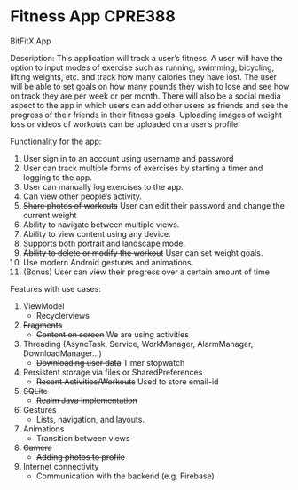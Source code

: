 # Fitness App CPRE388




BitFitX App


Description:
This application will track a user’s fitness. A user will have the option to input modes of exercise such as running, swimming, bicycling, lifting weights, etc. and track how many calories they have lost. The user will be able to set goals on how many pounds they wish to lose and see how on track they are per week or per month. There will also be a social media aspect to the app in which users can add other users as friends and see the progress of their friends in their fitness goals. Uploading images of weight loss or videos of workouts can be uploaded on a user’s profile.

Functionality for the app:
1. User sign in to an account using username and password
2. User can track multiple forms of exercises by starting a timer and logging to the app. 
3. User can manually log exercises to the app.
4. Can view other people’s activity.
5. ~~Share photos of workouts~~ User can edit their password and change the current weight
6. Ability to navigate between multiple views.
7. Ability to view content using any device.
8. Supports both portrait and landscape mode.
9. ~~Ability to delete or modify the workout~~ User can set weight goals.
10. Use modern Android gestures and animations. 
11. (Bonus) User can view their progress over a certain amount of time

Features with use cases:
1. ViewModel
    - Recyclerviews
2. ~~Fragments~~
    - ~~Content on screen~~ We are using activities
3. Threading (AsyncTask, Service, WorkManager, AlarmManager, DownloadManager...)
    - ~~Downloading user data~~ Timer stopwatch
4. Persistent storage via files or SharedPreferences
    - ~~Recent Activities/Workouts~~ Used to store email-id
5. ~~SQLite~~
    - ~~Realm Java implementation~~
6. Gestures
    - Lists, navigation, and layouts.
7. Animations
    - Transition between views
8. ~~Camera~~
    - ~~Adding photos to profile~~
9. Internet connectivity
    - Communication with the backend (e.g. Firebase)




